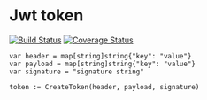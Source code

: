 # Jwt token
[![Build Status](https://travis-ci.org/symflex/go-jwt-token.svg?branch=master)](https://travis-ci.org/symflex/go-jwt-token)
[![Coverage Status](https://coveralls.io/repos/github/symflex/go-jwt-token/badge.svg?branch=master)](https://coveralls.io/github/symflex/go-jwt-token?branch=master)

```
var header = map[string]string{"key": "value"}
var payload = map[string]string{"key": "value"}
var signature = "signature string"

token := CreateToken(header, payload, signature)
```